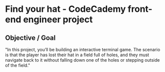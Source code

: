 # Find your hat - CodeCademy front-end engineer project

## Objective / Goal

"In this project, you’ll be building an interactive terminal game. The scenario is that the player has lost their hat in a field full of holes, and they must navigate back to it without falling down one of the holes or stepping outside of the field."
